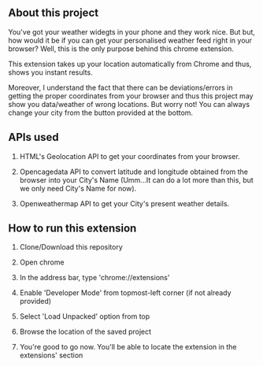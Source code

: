 ## About this project

You've got your weather widegts in your phone and they work nice. But but, how would it be if you can get your personalised weather feed right in your browser? Well, this is the only purpose behind this chrome extension. 

This extension takes up your location automatically from Chrome and thus, shows you instant results. 

Moreover, I understand the fact that there can be deviations/errors in getting the proper coordinates from your browser and thus this project may show you data/weather of wrong locations. But worry not! You can always change your city from the button provided at the bottom.

## APIs used

1. HTML's Geolocation API to get your coordinates from your browser.

2. Opencagedata API to convert latitude and longitude obtained from the browser into your City's Name (Umm...It can do a lot more than this, but we only need City's Name for now). 

3. Openweathermap API to get your City's present weather details.

## How to run this extension

1. Clone/Download this repository

2. Open chrome

3. In the address bar, type 'chrome://extensions'

4. Enable 'Developer Mode' from topmost-left corner (if not already provided)

4. Select 'Load Unpacked' option from top

5. Browse the location of the saved project

6. You're good to go now. You'll be able to locate the extension in the extensions' section

